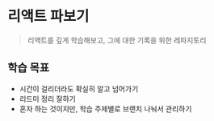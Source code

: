 # 리액트 파보기

> 리액트를 깊게 학습해보고, 그에 대한 기록을 위한 레파지토리

## 학습 목표

- 시간이 걸리더라도 확실히 알고 넘어가기
- 리드미 정리 잘하기
- 혼자 하는 것이지만, 학습 주제별로 브랜치 나눠서 관리하기
